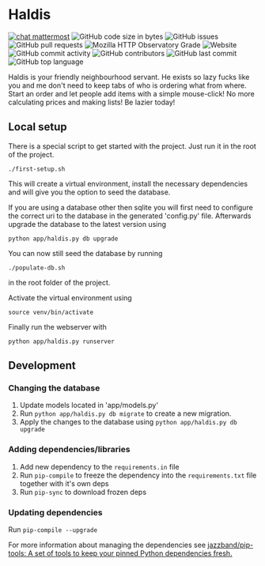 Haldis
=======
[![chat mattermost](https://img.shields.io/badge/chat-mattermost-blue.svg)](https://mattermost.zeus.gent/zeus/channels/haldis)
![GitHub code size in bytes](https://img.shields.io/github/languages/code-size/zeuswpi/haldis.svg)
![GitHub issues](https://img.shields.io/github/issues/zeuswpi/haldis.svg)
![GitHub pull requests](https://img.shields.io/github/issues-pr/zeuswpi/haldis.svg)
![Mozilla HTTP Observatory Grade](https://img.shields.io/mozilla-observatory/grade-score/haldis.zeus.gent.svg?publish)
![Website](https://img.shields.io/website/https/haldis.zeus.gent.svg)
![GitHub commit activity](https://img.shields.io/github/commit-activity/y/zeuswpi/haldis.svg)
![GitHub contributors](https://img.shields.io/github/contributors/zeuswpi/haldis.svg)
![GitHub last commit](https://img.shields.io/github/last-commit/zeuswpi/haldis.svg)
![GitHub top language](https://img.shields.io/github/languages/top/zeuswpi/haldis.svg)

Haldis is your friendly neighbourhood servant. He exists so lazy fucks like you and me don't need to keep tabs of who is ordering what from where.
Start an order and let people add items with a simple mouse-click!
No more calculating prices and making lists!
Be lazier today!

## Local setup

There is a special script to get started with the project. Just run it in the root of the project.

    ./first-setup.sh
    
This will create a virtual environment, install the necessary dependencies and will give you the option to seed the database.

If you are using a database other then sqlite you will first need to configure the correct uri to the database in the generated 'config.py' file.
Afterwards upgrade the database to the latest version using 

    python app/haldis.py db upgrade
    
You can now still seed the database by running

    ./populate-db.sh
    
in the root folder of the project.


Activate the virtual environment using

    source venv/bin/activate

Finally run the webserver with

    python app/haldis.py runserver
    
## Development

### Changing the database

1. Update models located in 'app/models.py'
2. Run `python app/haldis.py db migrate` to create a new migration.
3. Apply the changes to the database using `python app/haldis.py db upgrade`

### Adding dependencies/libraries

1. Add new dependency to the `requirements.in` file
2. Run `pip-compile` to freeze the dependency into the `requirements.txt` file together with it's own deps
3. Run `pip-sync` to download frozen deps

### Updating dependencies
Run `pip-compile --upgrade`

For more information about managing the dependencies see [jazzband/pip-tools: A set of tools to keep your pinned Python dependencies fresh.](https://github.com/jazzband/pip-tools)
